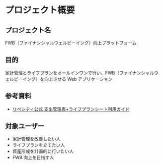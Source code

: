 # プロジェクト概要

## プロジェクト名

FWB（ファイナンシャルウェルビーイング）向上プラットフォーム

## 目的

家計管理とライフプランをオールインワンで行い、FWB（ファイナンシャルウェルビーイング）を向上させる Web アプリケーション

## 参考資料

- [リベシティ公式 支出管理表+ライフプランシート利用ガイド](https://docs.google.com/document/d/1CRBkTmkNDJGsdQTe_1QJirifHmLogEGjKDsqvHmoCp0/edit?tab=t.0)

## 対象ユーザー

- 家計管理を改善したい人
- ライフプランを立てたい人
- 資産形成を計画的に行いたい人
- FWB 向上を目指す人
